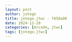 ```yaml
---
layout: post
author: jotego
title: jotego.jtwc - 7858a00
date: 2024-12-20
categories: [Arcade, jtwc]
tags: [jotego.jtwc]
---
```


